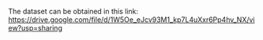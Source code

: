 The dataset can be obtained in this link: https://drive.google.com/file/d/1W5Oe_eJcv93M1_kp7L4uXxr6Pp4hv_NX/view?usp=sharing
